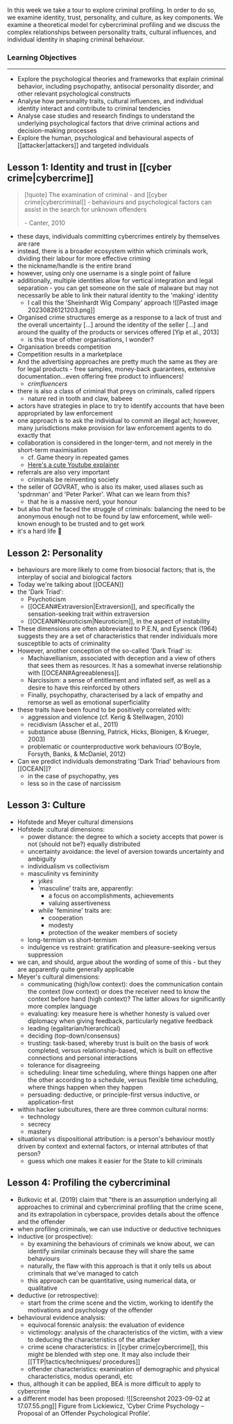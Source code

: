 In this week we take a tour to explore criminal profiling. In order to do so, we examine identity, trust, personality, and culture, as key components. We examine a theoretical model for cybercriminal profiling and we discuss the complex relationships between personality traits, cultural influences, and individual identity in shaping criminal behaviour.

### Learning Objectives
---
- Explore the psychological theories and frameworks that explain criminal behavior, including psychopathy, antisocial personality disorder, and other relevant psychological constructs
- Analyse how personality traits, cultural influences, and individual identity interact and contribute to criminal tendencies
- Analyse case studies and research findings to understand the underlying psychological factors that drive criminal actions and decision-making processes
- Explore the human, psychological and behavioural aspects of [[attacker|attackers]] and targeted individuals

## Lesson 1: Identity and trust in [[cyber crime|cybercrime]]

>[!quote] The examination of criminal - and [[cyber crime|cybercriminal]] - behaviours and psychological factors can assist in the search for unknown offenders
>
>\- Canter, 2010

- these days, individuals committing cybercrimes entirely by themselves are rare
- instead, there is a broader ecosystem within which criminals work, dividing their labour for more effective criming
- the nickname/handle is the entire brand
- however, using only one username is a single point of failure
- additionally, multiple identities allow for vertical integration and legal separation - you can get someone on the sale of malware but may not necessarily be able to link their natural identity to the 'making' identity
	- I call this the 'Sheinhardt Wig Company' approach ![[Pasted image 20230826121203.png]]
- Organised crime structures emerge as a response to a lack of trust and the overall uncertainty \[...] around the identity of the seller \[...] and around the quality of the products or services offered \[Yip et al., 2013]
	- is this true of other organisations, I wonder?
- Organisation breeds competition
- Competition results in a marketplace
- And the advertising approaches are pretty much the same as they are for legal products - free samples, money-back guarantees, extensive documentation...even offering free product to influencers!
	- *crimfluencers*
- there is also a class of criminal that preys on criminals, called rippers
	- nature red in tooth and claw, babeee
- actors have strategies in place to try to identify accounts that have been appropriated by law enforcement
- one approach is to ask the individual to commit an illegal act; however, many jurisdictions make provision for law enforcement agents to do exactly that
- collaboration is considered in the longer-term, and not merely in the short-term maximisation
	- cf. Game theory in repeated games
	- [Here's a cute Youtube explainer](https://youtu.be/emyi4z-O0ls?si=-eQzJoTg8hwg9y-L)
- referrals are also very important
	- criminals be reinventing society
- the seller of GOVRAT, who is also its maker, used aliases such as 'spdrnman' and 'Peter Parker'. What can we learn from this?
	- that he is a massive nerd, your honour
- but also that he faced the struggle of criminals: balancing the need to be anonymous enough not to be found by law enforcement, while well-known enough to be trusted and to get work
- it's a hard life 🎻

## Lesson 2: Personality
- behaviours are more likely to come from biosocial factors; that is, the interplay of social and biological factors
- Today we're talking about [[OCEAN]]
- the 'Dark Triad':
	- Psychoticism
	- [[OCEAN#Extraversion|Extraversion]], and specifically the sensation-seeking trait within extraversion
	- [[OCEAN#Neuroticism|Neuroticism]], in the aspect of instability
- These dimensions are often abbreviated to P.E.N, and Eysenck (1964) suggests they are a set of characteristics that render individuals more susceptible to acts of criminality
- However, another conception of the so-called 'Dark Triad' is:
	- Machiavellianism, associated with deception and a view of others that sees them as resources. It has a somewhat inverse relationship with [[OCEAN#Agreeableness]]. 
	- Narcissism: a sense of entitlement and inflated self, as well as a desire to have this reinforced by others
	- Finally, psychopathy, characterised by a lack of empathy and remorse as well as emotional superficiality
- these traits have been found to be positively correlated with:
	- aggression and violence (cf. Kerig & Stellwagen, 2010)
	- recidivism (Asscher et al., 2011)
	- substance abuse (Benning, Patrick, Hicks, Blonigen, & Krueger, 2003)
	- problematic or counterproductive work behaviours (O'Boyle, Forsyth, Banks, & McDaniel, 2012)
- Can we predict individuals demonstrating 'Dark Triad' behaviours from [[OCEAN]]?
	- in the case of psychopathy, yes
	- less so in the case of narcissism

## Lesson 3: Culture
- Hofstede and Meyer cultural dimensions
- Hofstede :cultural dimensions:
	- power distance: the degree to which a society accepts that power is not (should not be?) equally distributed
	- uncertainty avoidance: the level of aversion towards uncertainty and ambiguity
	- individualism vs collectivism
	- masculinity vs femininity
		- _yikes_
		- 'masculine' traits are, apparently:
			- a focus on accomplishments, achievements
			- valuing assertiveness
		- while 'feminine' traits are:
			- cooperation
			- modesty
			- protection of the weaker members of society
	- long-termism vs short-termism
	- indulgence vs restraint: gratification and pleasure-seeking versus suppression
- we can, and should, argue about the wording of some of this - but they are apparently quite generally applicable
- Meyer's cultural dimensions:
	- communicating (high/low context): does the communication contain the context (low context) or does the receiver need to know the context before hand (high context)? The latter allows for significantly more complex language 
	- evaluating: key measure here is whether honesty is valued over diplomacy when giving feedback, particularly negative feedback
	- leading (egalitarian/hierarchical)
	- deciding (top-down/consensus)
	- trusting: task-based, whereby trust is built on the basis of work completed, versus relationship-based, which is built on effective connections and personal interactions
	- tolerance for disagreeing
	- scheduling: linear time scheduling, where things happen one after the other according to a schedule, versus flexible time scheduling, where things happen when they happen
	- persuading: deductive, or principle-first versus inductive, or application-first
- within hacker subcultures, there are three common cultural norms:
	- technology
	- secrecy
	- mastery
- situational vs dispositional attribution: is a person's behaviour mostly driven by context and external factors, or internal attributes of that person?
	- guess which one makes it easier for the State to kill criminals

## Lesson 4: Profiling the cybercriminal
- Butkovic et al. (2019) claim that "there is an assumption underlying all approaches to criminal and cybercriminal profiling that the crime scene, and its extrapolation in cyberspace, provides details about the offence and the offender
- when profiling criminals, we can use inductive or deductive techniques
- inductive (or prospective):
	- by examining the behaviours of criminals we know about, we can identify similar criminals because they will share the same behaviours
	- naturally, the flaw with this approach is that it only tells us about criminals that we've managed to catch
	- this approach can be quantitative, using numerical data, or qualitative
- deductive (or retrospective):
	- start from the crime scene and the victim, working to identify the motivations and psychology of the offender
- behavioural evidence analysis:
	- equivocal forensic analysis: the evaluation of evidence
	- victimology: analysis of the characteristics of the victim, with a view to deducing the characteristics of the attacker
	- crime scene characteristics: in [[cyber crime|cybercrime]], this might be blended with step one. It may also include their [[TTP|tactics/techniques/ procedures]]
	- offender characteristics: examination of demographic and physical characteristics, modus operandi, etc
- thus, although it can be applied, BEA is more difficult to apply to cybercrime
- a different model has been proposed:
![[Screenshot 2023-09-02 at 17.07.55.png]]
Figure from Lickiewicz, ‘Cyber Crime Psychology – Proposal of an Offender Psychological Profile’.